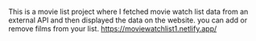 This is a movie list project where I fetched movie watch list data from an external API and then displayed the data on the website. you can add or remove films from your list.                                                                                                                                              https://moviewatchlist1.netlify.app/      
 
